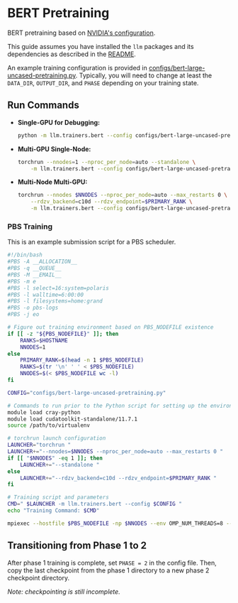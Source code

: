 # BERT Pretraining

BERT pretraining based on [NVIDIA's configuration](https://github.com/NVIDIA/DeepLearningExamples/blob/ca5ae20e3d1af3464159754f758768052c41c607/PyTorch/LanguageModeling/BERT/scripts/configs/pretrain_config.sh).

This guide assumes you have installed the `llm` packages and its dependencies as described in the [README](../README.md).

An example training configuration is provided in [configs/bert-large-uncased-pretraining.py](../configs/bert-large-uncased-pretraining.py).
Typically, you will need to change at least the `DATA_DIR`, `OUTPUT_DIR`, and `PHASE` depending on your training state.

## Run Commands

- **Single-GPU for Debugging:**
  ```bash
  python -m llm.trainers.bert --config configs/bert-large-uncased-pretraining.py --debug
  ```
- **Multi-GPU Single-Node:**
  ```bash
  torchrun --nnodes=1 --nproc_per_node=auto --standalone \
      -m llm.trainers.bert --config configs/bert-large-uncased-pretraining.py
  ```
- **Multi-Node Multi-GPU:**
  ```bash
  torchrun --nnodes $NNODES --nproc_per_node=auto --max_restarts 0 \
      --rdzv_backend=c10d --rdzv_endpoint=$PRIMARY_RANK \
      -m llm.trainers.bert --config configs/bert-large-uncased-pretraining.py
  ```

### PBS Training

This is an example submission script for a PBS scheduler.
```bash
#!/bin/bash
#PBS -A __ALLOCATION__
#PBS -q __QUEUE__
#PBS -M __EMAIL__
#PBS -m e
#PBS -l select=16:system=polaris
#PBS -l walltime=6:00:00
#PBS -l filesystems=home:grand
#PBS -o pbs-logs
#PBS -j eo

# Figure out training environment based on PBS_NODEFILE existence
if [[ -z "${PBS_NODEFILE}" ]]; then
    RANKS=$HOSTNAME
    NNODES=1
else
    PRIMARY_RANK=$(head -n 1 $PBS_NODEFILE)
    RANKS=$(tr '\n' ' ' < $PBS_NODEFILE)
    NNODES=$(< $PBS_NODEFILE wc -l)
fi

CONFIG="configs/bert-large-uncased-pretraining.py"

# Commands to run prior to the Python script for setting up the environment
module load cray-python
module load cudatoolkit-standalone/11.7.1
source /path/to/virtualenv

# torchrun launch configuration
LAUNCHER="torchrun "
LAUNCHER+="--nnodes=$NNODES --nproc_per_node=auto --max_restarts 0 "
if [[ "$NNODES" -eq 1 ]]; then
    LAUNCHER+="--standalone "
else
    LAUNCHER+="--rdzv_backend=c10d --rdzv_endpoint=$PRIMARY_RANK "
fi

# Training script and parameters
CMD=" $LAUNCHER -m llm.trainers.bert --config $CONFIG "
echo "Training Command: $CMD"

mpiexec --hostfile $PBS_NODEFILE -np $NNODES --env OMP_NUM_THREADS=8 --cpu-bind none $CMD
```

## Transitioning from Phase 1 to 2

After phase 1 training is complete, set `PHASE = 2` in the config file.
Then, copy the last checkpoint from the phase 1 directory to a new phase 2 checkpoint directory.

*Note: checkpointing is still incomplete.*
